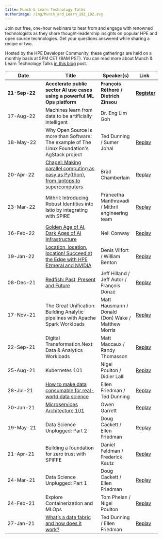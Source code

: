 ```yaml
---
title: Munch & Learn Technology Talks
authorimage: /img/Munch_and_Learn_192_192.svg
---
```

Join our free, one-hour webinars to hear from and engage with renowned technologists as they share thought-leadership insights on popular HPE and open source technologies. Get your questions answered while sharing a recipe or two.

Hosted by the HPE Developer Community, these gatherings are held on a monthly basis at 5PM CET (8AM PST). You can read more about Munch & Learn Technology Talks [in this blog](https://developer.hpe.com/blog/hpe-dev-launches-its-munch-learn-technical-talks) post.

| &nbsp;&nbsp;&nbsp;&nbsp;&nbsp;&nbsp;&nbsp;&nbsp;Date&nbsp;&nbsp;&nbsp;&nbsp;&nbsp;&nbsp;&nbsp;&nbsp;&nbsp; | Title                                                                                                                                                                | Speaker(s)                                         | &nbsp;&nbsp;Link&nbsp;&nbsp;&nbsp;&nbsp;                                                              |
| ---------------------------------------------------------------------------------------------------------- | -------------------------------------------------------------------------------------------------------------------------------------------------------------------- | -------------------------------------------------- | ----------------------------------------------------------------------------------------------------- |
| **21-Sep-22**                                                                                              | **Accelerate public sector AI use cases using a powerful ML Ops platform**                                                                                           | **François Réthoré / Dietrich Zinsou**             | **[Register](https://hpe.zoom.us/webinar/register/7216607313952/WN_fvoiOt7KSBW-LMyYMdIk2A)**          |
| 17-Aug-22                                                                                                  | Machines learn from data to be artificially intelligent                                                                                                              | Dr. Eng Lim Goh                                    |                                                                                                       |
| 18-May-22                                                                                                  | Why Open Source is more than Software: The example of The Linux Foundation's AgStack project                                                                         | Ted Dunning / Sumer Johal                          | [Replay](https://www.youtube.com/watch?v=dnhjRF5dr6M&list=PLtS6YX0YOX4f5TyRI7jUdjm7D9H4laNlF&index=1) |
| 20-Apr-22                                                                                                  | [Chapel: Making parallel computing as easy as Py(thon), from laptops to supercomputers](https://hpe-developer-portal.s3.amazonaws.com/ChapelForHPEMunchAndLearn.pdf) | Brad Chamberlain                                   | [Replay](https://www.youtube.com/watch?v=7Qk8T7_bevo&list=PLtS6YX0YOX4f5TyRI7jUdjm7D9H4laNlF&index=1) |
| 23-Mar-22                                                                                                  | Mithril: Introducing Robust Identities into Istio by integrating with SPIRE                                                                                          | Praneetha Manthravadi / Mithril engineering team   | [Replay](https://youtu.be/xhd8MhG4Vvw&list=PLtS6YX0YOX4f5TyRI7jUdjm7D9H4laNlF)                        |
| 16-Feb-22                                                                                                  | [Golden Age of AI, Dark Ages of AI Infrastructure](https://hpe-developer-portal.s3.amazonaws.com/munch-and-learn-feb-2022.pdf)                                       | Neil Conway                                        | [Replay](https://youtu.be/ktZFLD-9qgw&list=PLtS6YX0YOX4f5TyRI7jUdjm7D9H4laNlF)                        |
| 19-Jan-22                                                                                                  | [Location, location, location!  Succeed at the Edge with HPE Ezmeral and NVIDIA](https://hpe-developer-portal.s3.amazonaws.com/JanuaryMunchAndLearn.zip)             | Denis Vilfort / William Benton                     | [Replay](https://www.youtube.com/watch?v=C5HfiLatauQ&list=PLtS6YX0YOX4f5TyRI7jUdjm7D9H4laNlF)         |
| 08-Dec-21                                                                                                  | [Redfish: Past, Present and Future](https://hpe-developer-portal.s3.amazonaws.com/DecemberMunchAndLearn-Jeff.pdf)                                                    | Jeff Hilland / Jeff Autor / François Donzé         | [Replay](https://www.youtube.com/watch?v=Q1Qeb24lpKg&list=PLtS6YX0YOX4f5TyRI7jUdjm7D9H4laNlF)         |
| 17-Nov-21                                                                                                  | The Great Unification: Building Analytic pipelines with Apache Spark Workloads                                                                                       | Matt Hausmann / Donald (Don) Wake / Matthew Morris | [Replay](https://youtu.be/TxZP_T9CC5Y&list=PLtS6YX0YOX4f5TyRI7jUdjm7D9H4laNlF)                        |
| 22-Sep-21                                                                                                  | Digital Transformation.Next: Data & Analytics Workloads                                                                                                              | Matt Maccaux / Randy Thomasson                     | [Replay](https://youtu.be/Q4kJKCS7rbo&list=PLtS6YX0YOX4f5TyRI7jUdjm7D9H4laNlF)                        |
| 25-Aug-21                                                                                                  | Kubernetes 101                                                                                                                                                       | Nigel Poulton / Didier Lalli                       | [Replay](https://youtu.be/PWVJKK1obKQ&list=PLtS6YX0YOX4f5TyRI7jUdjm7D9H4laNlF)                        |
| 28-Jul-21                                                                                                  | [How to make data consumable for real-world data science](https://hpe-developer-portal.s3.amazonaws.com/uploads/media/2021/7/HPE-Munch-and-Learn-7-28-july-2021.pdf) | Ellen Friedman / Ted Dunning                       | [Replay](https://youtu.be/4WKjRqflF7M&list=PLtS6YX0YOX4f5TyRI7jUdjm7D9H4laNlF)                        |
| 30-Jun-21                                                                                                  | [Microservices Architecture 101](https://hpe-developer-portal.s3.amazonaws.com/uploads/media/2021/4/fundamentals-of-microservices-1625131973756.pdf)                 | Owen Garrett                                       | [Replay](https://youtu.be/qyyxQU37ZyQ&list=PLtS6YX0YOX4f5TyRI7jUdjm7D9H4laNlF)                        |
| 19-May-21                                                                                                  | Data Science Unplugged: Part 2                                                                                                                                       | Doug Cackett / Ellen Friedman                      | [Replay](https://youtu.be/Va4tSr__Yok&list=PLtS6YX0YOX4f5TyRI7jUdjm7D9H4laNlF)                        |
| 21-Apr-21                                                                                                  | Building a foundation for zero trust with SPIFFE                                                                                                                     | Daniel Feldman / Frederick Kautz                   | [Replay](https://youtu.be/G1ceKr16nn8&list=PLtS6YX0YOX4f5TyRI7jUdjm7D9H4laNlF)                        |
| 24-Mar-21                                                                                                  | Data Science Unplugged: Part 1                                                                                                                                       | Doug Cackett / Ellen Friedman                      | [Replay](https://youtu.be/Inh6eXM0EbA&list=PLtS6YX0YOX4f5TyRI7jUdjm7D9H4laNlF)                        |
| 24-Feb-21                                                                                                  | Explore Containerization and MLOps                                                                                                                                   | Tom Phelan / Nigel Poulton                         | [Replay](https://youtu.be/9PvKpe7yMpI&list=PLtS6YX0YOX4f5TyRI7jUdjm7D9H4laNlF)                        |
| 27-Jan-21                                                                                                  | [What’s a data fabric and how does it work?](https://hpe-developer-portal.s3.amazonaws.com/uploads/media/2020/12/munch-and-learn-dunning-1611939333032.pdf)          | Ted Dunning / Ellen Friedman                       | [Replay](https://youtu.be/qi6sTvu8osk&list=PLtS6YX0YOX4f5TyRI7jUdjm7D9H4laNlF)                        |